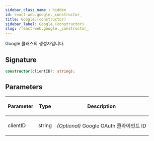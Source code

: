```yaml
---
sidebar_class_name : hidden
id: react-web.google._constructor_
title: Google.(constructor)
sidebar_label: Google.(constructor)
slug: /react-web.google._constructor_
---
```






Google 클래스의 생성자입니다.

## Signature

```typescript
constructor(clientID?: string);
```

## Parameters

<table><thead><tr><th>

Parameter


</th><th>

Type


</th><th>

Description


</th></tr></thead>
<tbody><tr><td>

clientID


</td><td>

string


</td><td>

_(Optional)_ Google OAuth 클라이언트 ID


</td></tr>
</tbody></table>
